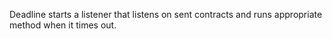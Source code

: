 Deadline starts a listener that listens on sent contracts and runs appropriate method when it times out.

